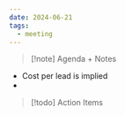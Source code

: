 ```yaml
---
date: 2024-06-21
tags:
  - meeting
---
```

> [!note] Agenda + Notes
> 

- Cost per lead is implied
- 

> [!todo] Action Items

